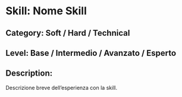 # Skill: Nome Skill
## Category: Soft / Hard / Technical
## Level: Base / Intermedio / Avanzato / Esperto
## Description:
Descrizione breve dell’esperienza con la skill.
